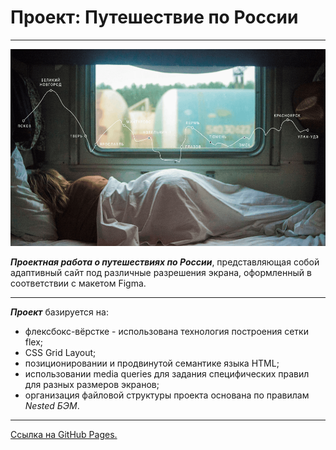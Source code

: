 # Проект: Путешествие по России
___
![](/images/lead-polka.png)

*__Проектная работа о путешествиях по России__*, представляющая собой адаптивный сайт под различные разрешения экрана, оформленный в соответствии с макетом Figma.
___
*__Проект__* базируется на:
* флексбокс-вёрстке - использована технология построения сетки flex;
* CSS Grid Layout;
* позиционировании и продвинутой семантике языка HTML;
* использовании media queries для задания специфических правил для разных размеров экранов;
* организация файловой структуры проекта основана по правилам *Nested БЭМ*.
___
[Ссылка на GitHub Pages.](https://github.com/ayu-galsan/russian-travel.git)
